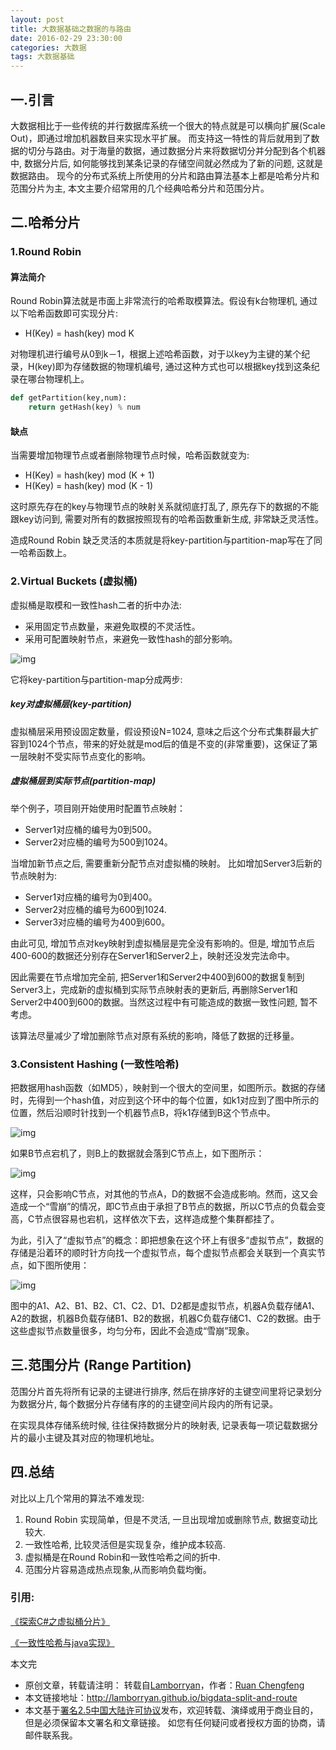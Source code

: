 ```yaml
---
layout: post
title: 大数据基础之数据的与路由
date: 2016-02-29 23:30:00
categories: 大数据
tags: 大数据基础
---
```


## 一.引言

大数据相比于一些传统的并行数据库系统一个很大的特点就是可以横向扩展(Scale Out)，即通过增加机器数目来实现水平扩展。 而支持这一特性的背后就用到了数据的切分与路由。对于海量的数据，通过数据分片来将数据切分并分配到各个机器中, 数据分片后, 如何能够找到某条记录的存储空间就必然成为了新的问题, 这就是数据路由。
现今的分布式系统上所使用的分片和路由算法基本上都是哈希分片和范围分片为主, 本文主要介绍常用的几个经典哈希分片和范围分片。

## 二.哈希分片

### 1.Round Robin

#### 算法简介

Round Robin算法就是市面上非常流行的哈希取模算法。假设有k台物理机, 通过以下哈希函数即可实现分片:

* H(Key) = hash(key) mod K

对物理机进行编号从0到k－1，根据上述哈希函数，对于以key为主键的某个纪录，H(key)即为存储数据的物理机编号, 通过这种方式也可以根据key找到这条纪录在哪台物理机上。

```python
def getPartition(key,num):
    return getHash(key) % num
```

#### 缺点
当需要增加物理节点或者删除物理节点时候，哈希函数就变为:

* H(Key) = hash(key) mod (K + 1)
* H(Key) = hash(key) mod (K - 1)

这时原先存在的key与物理节点的映射关系就彻底打乱了, 原先存下的数据的不能跟key访问到, 需要对所有的数据按照现有的哈希函数重新生成, 非常缺乏灵活性。

造成Round Robin 缺乏灵活的本质就是将key-partition与partition-map写在了同一哈希函数上。

### 2.Virtual Buckets (虚拟桶)

虚拟桶是取模和一致性hash二者的折中办法:
* 采用固定节点数量，来避免取模的不灵活性。
* 采用可配置映射节点，来避免一致性hash的部分影响。

![img](../image/virtual_buckets.gif)

它将key-partition与partition-map分成两步:

##### key对虚拟桶层(key-partition)

虚拟桶层采用预设固定数量，假设预设N=1024, 意味之后这个分布式集群最大扩容到1024个节点，带来的好处就是mod后的值是不变的(非常重要)，这保证了第一层映射不受实际节点变化的影响。

##### 虚拟桶层到实际节点(partition-map)

举个例子，项目刚开始使用时配置节点映射：

* Server1对应桶的编号为0到500。
* Server2对应桶的编号为500到1024。

当增加新节点之后, 需要重新分配节点对虚拟桶的映射。
比如增加Server3后新的节点映射为:

* Server1对应桶的编号为0到400。
* Server2对应桶的编号为600到1024.
* Server3对应桶的编号为400到600。

由此可见, 增加节点对key映射到虚拟桶层是完全没有影响的。但是, 增加节点后400-600的数据还分别存在Server1和Server2上，映射还没发完法命中。

因此需要在节点增加完全前, 把Server1和Server2中400到600的数据复制到Server3上，完成新的虚拟桶到实际节点映射表的更新后, 再删除Server1和Server2中400到600的数据。当然这过程中有可能造成的数据一致性问题, 暂不考虑。

该算法尽量减少了增加删除节点对原有系统的影响，降低了数据的迁移量。

### 3.Consistent Hashing (一致性哈希)

把数据用hash函数（如MD5），映射到一个很大的空间里，如图所示。数据的存储时，先得到一个hash值，对应到这个环中的每个位置，如k1对应到了图中所示的位置，然后沿顺时针找到一个机器节点B，将k1存储到B这个节点中。

![img](../image/consistency_hash_01.png)

如果B节点宕机了，则B上的数据就会落到C节点上，如下图所示：

![img](../image/consistency_hash_02.png)

这样，只会影响C节点，对其他的节点A，D的数据不会造成影响。然而，这又会造成一个“雪崩”的情况，即C节点由于承担了B节点的数据，所以C节点的负载会变高，C节点很容易也宕机，这样依次下去，这样造成整个集群都挂了。

为此，引入了“虚拟节点”的概念：即把想象在这个环上有很多“虚拟节点”，数据的存储是沿着环的顺时针方向找一个虚拟节点，每个虚拟节点都会关联到一个真实节点，如下图所使用：

![img](../image/consistency_hash_03.png)

图中的A1、A2、B1、B2、C1、C2、D1、D2都是虚拟节点，机器A负载存储A1、A2的数据，机器B负载存储B1、B2的数据，机器C负载存储C1、C2的数据。由于这些虚拟节点数量很多，均匀分布，因此不会造成“雪崩”现象。

## 三.范围分片 (Range Partition)

范围分片首先将所有记录的主键进行排序, 然后在排序好的主键空间里将记录划分为数据分片, 每个数据分片存储有序的的主键空间片段内的所有记录。

在实现具体存储系统时候, 往往保持数据分片的映射表, 记录表每一项记载数据分片的最小主键及其对应的物理机地址。

## 四.总结

对比以上几个常用的算法不难发现:

1. Round Robin 实现简单，但是不灵活, 一旦出现增加或删除节点, 数据变动比较大.
2. 一致性哈希, 比较灵活但是实现复杂，维护成本较高.
3. 虚拟桶是在Round Robin和一致性哈希之间的折中.
4. 范围分片容易造成热点现象,从而影响负载均衡。

### 引用:

[《探索C#之虚拟桶分片》](http://www.cnblogs.com/mushroom/archive/2015/05/31/4542772.html)

[《一致性哈希与java实现》](http://www.blogjava.net/hello-yun/archive/2012/10/10/389289.html)

本文完


* 原创文章，转载请注明： 转载自[Lamborryan](<http://lamborryan.github.io>)，作者：[Ruan Chengfeng](<http://lamborryan.github.io/about/>)
* 本文链接地址：http://lamborryan.github.io/bigdata-split-and-route
* 本文基于[署名2.5中国大陆许可协议](<http://creativecommons.org/licenses/by/2.5/cn/>)发布，欢迎转载、演绎或用于商业目的，但是必须保留本文署名和文章链接。 如您有任何疑问或者授权方面的协商，请邮件联系我。

